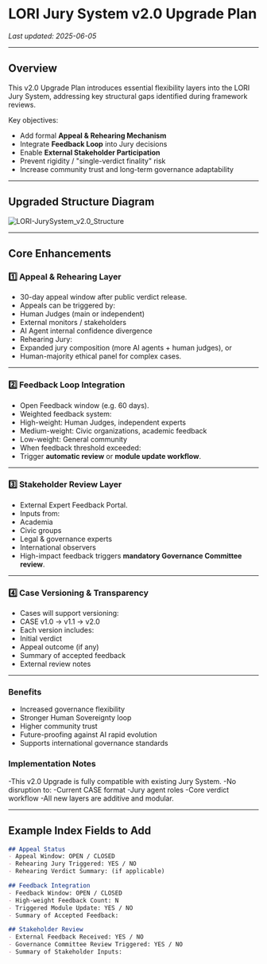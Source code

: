 # LORI Jury System v2.0 Upgrade Plan

_Last updated: 2025-06-05_

---

## Overview

This v2.0 Upgrade Plan introduces essential flexibility layers into the LORI Jury System, addressing key structural gaps identified during framework reviews.

Key objectives:

- Add formal **Appeal & Rehearing Mechanism**
- Integrate **Feedback Loop** into Jury decisions
- Enable **External Stakeholder Participation**
- Prevent rigidity / "single-verdict finality" risk
- Increase community trust and long-term governance adaptability

---

## Upgraded Structure Diagram

![LORI-JurySystem_v2.0_Structure](LORI-JurySystem_v2.0_Structure.png)

---

## Core Enhancements

### 1️⃣ Appeal & Rehearing Layer

- 30-day appeal window after public verdict release.
- Appeals can be triggered by:
- Human Judges (main or independent)
- External monitors / stakeholders
- AI Agent internal confidence divergence
- Rehearing Jury:
- Expanded jury composition (more AI agents + human judges), or
- Human-majority ethical panel for complex cases.

---

### 2️⃣ Feedback Loop Integration

- Open Feedback window (e.g. 60 days).
- Weighted feedback system:
- High-weight: Human Judges, independent experts
- Medium-weight: Civic organizations, academic feedback
- Low-weight: General community
- When feedback threshold exceeded:
- Trigger **automatic review** or **module update workflow**.

---

### 3️⃣ Stakeholder Review Layer

- External Expert Feedback Portal.
- Inputs from:
- Academia
- Civic groups
- Legal & governance experts
- International observers
- High-impact feedback triggers **mandatory Governance Committee review**.

---

### 4️⃣ Case Versioning & Transparency

- Cases will support versioning:
- CASE v1.0 → v1.1 → v2.0
- Each version includes:
- Initial verdict
- Appeal outcome (if any)
- Summary of accepted feedback
- External review notes

---

### Benefits
- Increased governance flexibility
- Stronger Human Sovereignty loop
- Higher community trust
- Future-proofing against AI rapid evolution
- Supports international governance standards


### Implementation Notes
-This v2.0 Upgrade is fully compatible with existing Jury System.
-No disruption to:
-Current CASE format
-Jury agent roles
-Core verdict workflow
-All new layers are additive and modular.

---

## Example Index Fields to Add

```markdown
## Appeal Status
- Appeal Window: OPEN / CLOSED
- Rehearing Jury Triggered: YES / NO
- Rehearing Verdict Summary: (if applicable)

## Feedback Integration
- Feedback Window: OPEN / CLOSED
- High-weight Feedback Count: N
- Triggered Module Update: YES / NO
- Summary of Accepted Feedback:

## Stakeholder Review
- External Feedback Received: YES / NO
- Governance Committee Review Triggered: YES / NO
- Summary of Stakeholder Inputs:

